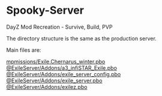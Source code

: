 # Spooky-Server

DayZ Mod Recreation - Survive, Build, PVP

The directory structure is the same as the production server.

Main files are:

[mpmissions/Exile.Chernarus_winter.pbo](https://github.com/TalksTooMuch/Spooky-Server/tree/master/mpmissions/Exile.Chernarus_winter)  
[@ExileServer/Addons/a3_infiSTAR_Exile.pbo](https://github.com/TalksTooMuch/Spooky-Server/tree/master/%40ExileServer/Addons/Exile/a3_infiSTAR_Exile)  
[@ExileServer/Addons/exile_server_config.pbo](https://github.com/TalksTooMuch/Spooky-Server/tree/master/%40ExileServer/Addons/exile_server_config)  
[@ExileServer/Addons/exile_server.pbo](https://github.com/TalksTooMuch/Spooky-Server/tree/master/%40ExileServer/Addons/exile_server)  
[@ExileServer/Addons/exilez.pbo](https://github.com/TalksTooMuch/Spooky-Server/tree/master/%40ExileServer/Addons/exilez)  
